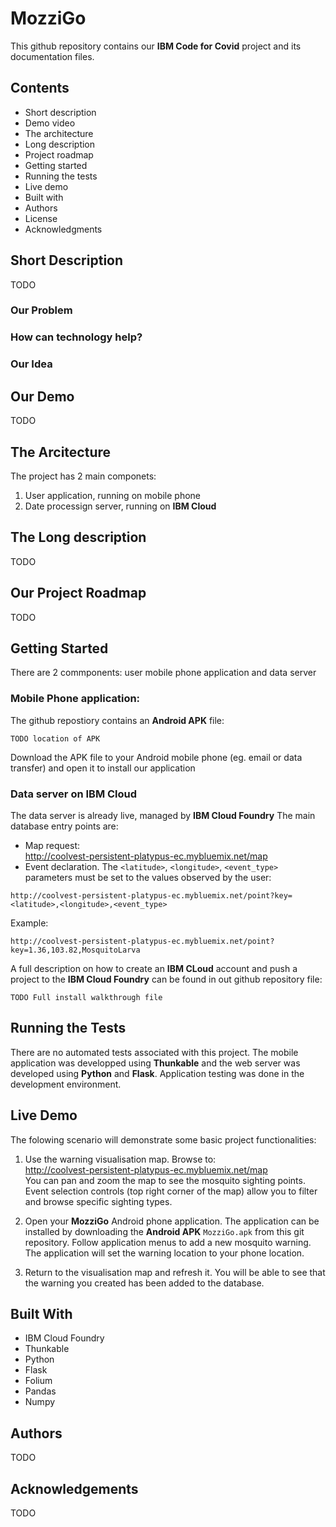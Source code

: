 # MozziGo
This github repository contains our **IBM Code for Covid** project and its documentation files.
## Contents
- Short description
- Demo video
- The architecture
- Long description
- Project roadmap
- Getting started
- Running the tests
- Live demo
- Built with
- Authors
- License
- Acknowledgments
## Short Description
TODO
### Our Problem
### How can technology help?
### Our Idea
## Our Demo
TODO
## The Arcitecture
The project has 2 main componets:
1. User application, running on mobile phone
2. Date processign server, running on **IBM Cloud**
## The Long description
TODO
## Our Project Roadmap
TODO
## Getting Started
There are 2 commponents: user mobile phone application and data server
### Mobile Phone application:
The github repostiory contains an **Android APK** file:
```
TODO location of APK
```
Download the APK file to your Android mobile phone (eg. email or data transfer) and open it to install our application
### Data server on IBM Cloud
The data server is already live, managed by **IBM Cloud Foundry**
The main database entry points are:
- Map request:  
http://coolvest-persistent-platypus-ec.mybluemix.net/map  
- Event declaration. The `<latitude>`, `<longitude>`, `<event_type>` parameters must be set to the values observed by the user:
```
http://coolvest-persistent-platypus-ec.mybluemix.net/point?key=<latitude>,<longitude>,<event_type>
```
Example:
```
http://coolvest-persistent-platypus-ec.mybluemix.net/point?key=1.36,103.82,MosquitoLarva
```
A full description on how to create an **IBM CLoud** account and push a project to the **IBM Cloud Foundry** can be found in out github repository file:
```
TODO Full install walkthrough file
```
## Running the Tests
There are no automated tests associated with this project.
The mobile application was developped using **Thunkable** and the web server was developed using **Python** and **Flask**.
Application testing was done in the development environment.

## Live Demo
The folowing scenario will demonstrate some basic project functionalities:
1. Use the warning visualisation map. Browse to:  
http://coolvest-persistent-platypus-ec.mybluemix.net/map  
You can pan and zoom the map to see the mosquito sighting points.
Event selection controls (top right corner of the map) allow you to filter and browse specific sighting types.

2. Open your **MozziGo** Android phone application.
The application can be installed by downloading the **Android APK** `MozziGo.apk` from this git repository.
Follow application menus to add a new mosquito warning. The application will set the warning location to your phone location.

3. Return to the visualisation map and refresh it. You will be able to see that the warning you created has been added to the database. 
## Built With
- IBM Cloud Foundry
- Thunkable
- Python
- Flask
- Folium
- Pandas
- Numpy
## Authors
TODO
## Acknowledgements
TODO
